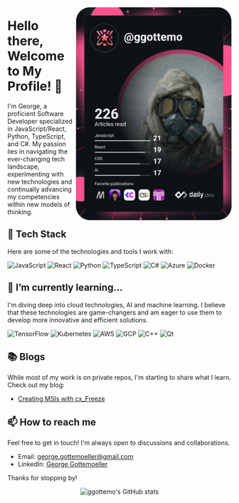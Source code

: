 
 <div align="left">
   
<a href="https://app.daily.dev/ggottemo"><img src="https://github.com/ggottemo/ggottemo/blob/main/devcard.svg" width="350" align="right" alt="George Gottemoeller's Dev Card"/></a>
 
</div>

# Hello there, Welcome to My Profile! 👋    

I'm George, a proficient Software Developer specialized in JavaScript/React, Python, TypeScript, and C#. My passion lies in navigating the ever-changing tech landscape, experimenting with new technologies and continually advancing my competencies within new models of thinking.
 
## 🧰 Tech Stack

Here are some of the technologies and tools I work with:

![JavaScript](https://img.shields.io/badge/-JavaScript-F7DF1E?style=flat-square&logo=javascript&logoColor=black)
![React](https://img.shields.io/badge/-React-61DAFB?style=flat-square&logo=react&logoColor=black)
![Python](https://img.shields.io/badge/-Python-3776AB?style=flat-square&logo=python&logoColor=white)
![TypeScript](https://img.shields.io/badge/-TypeScript-007ACC?style=flat-square&logo=typescript&logoColor=white)
![C#](https://img.shields.io/badge/-C%23-239120?style=flat-square&logo=c-sharp&logoColor=white)
![Azure](https://img.shields.io/badge/-Azure-0089D6?style=flat-square&logo=microsoft-azure&logoColor=white)
![Docker](https://img.shields.io/badge/-Docker-2496ED?style=flat-square&logo=docker&logoColor=white)

## 🌱 I’m currently learning...

I'm diving deep into cloud technologies, AI and machine learning. I believe that these technologies are game-changers and am eager to use them to develop more innovative and efficient solutions.

![TensorFlow](https://img.shields.io/badge/-TensorFlow-FF6F00?style=flat-square&logo=tensorflow&logoColor=white)
![Kubernetes](https://img.shields.io/badge/-Kubernetes-326CE5?style=flat-square&logo=kubernetes&logoColor=white)
![AWS](https://img.shields.io/badge/-AWS-232F3E?style=flat-square&logo=amazon-aws&logoColor=white)
![GCP](https://img.shields.io/badge/-GCP-4285F4?style=flat-square&logo=google-cloud&logoColor=white)
![C++](https://img.shields.io/badge/-C%2B%2B-00599C?style=flat-square&logo=c%2B%2B&logoColor=white)
![Qt](https://img.shields.io/badge/-Qt-41CD52?style=flat-square&logo=qt&logoColor=white)

## 📚 Blogs 

While most of my work is on private repos, I'm starting to share what I learn. Check out my blog:

<!-- BLOG-POST-LIST:START -->
- [Creating MSIs with cx_Freeze](https://ggottemo.com/blog/CxFreeze)

<!-- BLOG-POST-LIST:END -->

## 📫 How to reach me

Feel free to get in touch! I'm always open to discussions and collaborations.

- Email: [george.gottemoeller@gmail.com](mailto:george.gottemoeller@gmail.com)
- LinkedIn: [George Gottemoeller](https://www.linkedin.com/in/george-gottemoeller/)


Thanks for stopping by!

<div align="center">
  
![ggottemo's GitHub stats](https://github-readme-stats.vercel.app/api?username=ggottemo&show_icons=true&theme=radical) 
</div>
 
